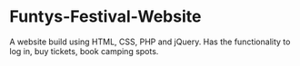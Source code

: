 Funtys-Festival-Website
=======================

A website build using HTML, CSS, PHP and jQuery. Has the functionality to log in, buy tickets, book camping spots.
